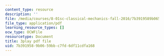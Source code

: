 ```yaml
---
content_type: resource
description: ''
file: /media/courses/8-01sc-classical-mechanics-fall-2016/7b3919589b0659bbc7fd6df11cdfa168_lufK0UlJ7aE.pdf
file_type: application/pdf
learning_resource_types: []
ocw_type: OCWFile
resourcetype: Document
title: 3play pdf file
uid: 7b391958-9b06-59bb-c7fd-6df11cdfa168
---
```


